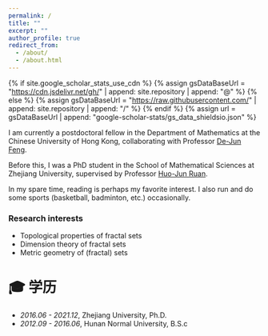 ```yaml
---
permalink: /
title: ""
excerpt: ""
author_profile: true
redirect_from: 
  - /about/
  - /about.html
---
```


{% if site.google_scholar_stats_use_cdn %}
{% assign gsDataBaseUrl = "https://cdn.jsdelivr.net/gh/" | append: site.repository | append: "@" %}
{% else %}
{% assign gsDataBaseUrl = "https://raw.githubusercontent.com/" | append: site.repository | append: "/" %}
{% endif %}
{% assign url = gsDataBaseUrl | append: "google-scholar-stats/gs_data_shieldsio.json" %}

<span class='anchor' id='about-me'></span>

I am currently a postdoctoral fellow in the Department of Mathematics at the Chinese University of Hong Kong, collaborating with Professor [De-Jun Feng](https://www.math.cuhk.edu.hk/~djfeng/).

Before this, I was a PhD student in the School of Mathematical Sciences at Zhejiang University, supervised by Professor [Huo-Jun Ruan](https://person.zju.edu.cn/0002379).

In my spare time, reading is perhaps my favorite interest. I also run and do some sports (basketball, badminton, etc.) occasionally.

### Research interests

- Topological properties of fractal sets
- Dimension theory of fractal sets
- Metric geometry of (fractal) sets

  


<span class='anchor' id='-xl'></span>

# 🎓 学历
- *2016.06 - 2021.12*, Zhejiang University, Ph.D. 
- *2012.09 - 2016.06*, Hunan Normal University, B.S.c 
<span class='anchor' id='-lwzl'></span>


